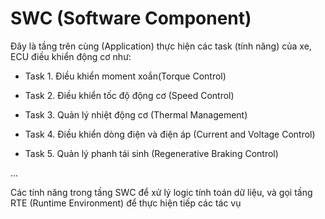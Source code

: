 # SWC (Software Component)

Đây là tầng trên cùng (Application) thực hiện các task (tính năng) của xe, ECU điều khiển động cơ như:

- Task 1. Điều khiển moment xoắn(Torque Control)

- Task 2. Điều khiển tốc độ động cơ (Speed Control)

- Task 3. Quản lý nhiệt động cơ (Thermal Management)

- Task 4. Điều khiển dòng điện và điện áp (Current and Voltage Control)

- Task 5. Quản lý phanh tái sinh (Regenerative Braking Control)

...

Các tính năng trong tầng SWC để xử lý logic tính toán dữ liệu, và gọi tầng RTE (Runtime Environment) để thực hiện tiếp các tác vụ